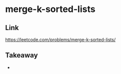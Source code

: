 # merge-k-sorted-lists

## Link

https://leetcode.com/problems/merge-k-sorted-lists/

## Takeaway

-
